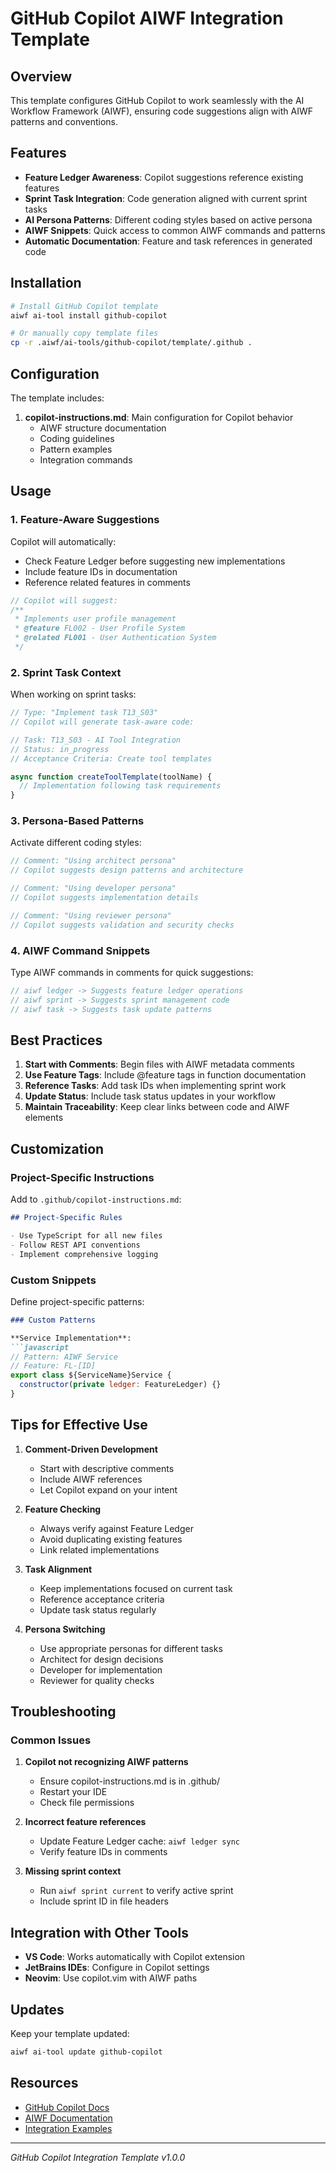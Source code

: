 # GitHub Copilot AIWF Integration Template

## Overview

This template configures GitHub Copilot to work seamlessly with the AI Workflow Framework (AIWF), ensuring code suggestions align with AIWF patterns and conventions.

## Features

- **Feature Ledger Awareness**: Copilot suggestions reference existing features
- **Sprint Task Integration**: Code generation aligned with current sprint tasks
- **AI Persona Patterns**: Different coding styles based on active persona
- **AIWF Snippets**: Quick access to common AIWF commands and patterns
- **Automatic Documentation**: Feature and task references in generated code

## Installation

```bash
# Install GitHub Copilot template
aiwf ai-tool install github-copilot

# Or manually copy template files
cp -r .aiwf/ai-tools/github-copilot/template/.github .
```

## Configuration

The template includes:

1. **copilot-instructions.md**: Main configuration for Copilot behavior
   - AIWF structure documentation
   - Coding guidelines
   - Pattern examples
   - Integration commands

## Usage

### 1. Feature-Aware Suggestions

Copilot will automatically:
- Check Feature Ledger before suggesting new implementations
- Include feature IDs in documentation
- Reference related features in comments

```javascript
// Copilot will suggest:
/**
 * Implements user profile management
 * @feature FL002 - User Profile System
 * @related FL001 - User Authentication System
 */
```

### 2. Sprint Task Context

When working on sprint tasks:

```javascript
// Type: "Implement task T13_S03"
// Copilot will generate task-aware code:

// Task: T13_S03 - AI Tool Integration
// Status: in_progress
// Acceptance Criteria: Create tool templates

async function createToolTemplate(toolName) {
  // Implementation following task requirements
}
```

### 3. Persona-Based Patterns

Activate different coding styles:

```javascript
// Comment: "Using architect persona"
// Copilot suggests design patterns and architecture

// Comment: "Using developer persona"  
// Copilot suggests implementation details

// Comment: "Using reviewer persona"
// Copilot suggests validation and security checks
```

### 4. AIWF Command Snippets

Type AIWF commands in comments for quick suggestions:

```javascript
// aiwf ledger -> Suggests feature ledger operations
// aiwf sprint -> Suggests sprint management code
// aiwf task -> Suggests task update patterns
```

## Best Practices

1. **Start with Comments**: Begin files with AIWF metadata comments
2. **Use Feature Tags**: Include @feature tags in function documentation
3. **Reference Tasks**: Add task IDs when implementing sprint work
4. **Update Status**: Include task status updates in your workflow
5. **Maintain Traceability**: Keep clear links between code and AIWF elements

## Customization

### Project-Specific Instructions

Add to `.github/copilot-instructions.md`:

```markdown
## Project-Specific Rules

- Use TypeScript for all new files
- Follow REST API conventions
- Implement comprehensive logging
```

### Custom Snippets

Define project-specific patterns:

```markdown
### Custom Patterns

**Service Implementation**:
```javascript
// Pattern: AIWF Service
// Feature: FL-[ID]
export class ${ServiceName}Service {
  constructor(private ledger: FeatureLedger) {}
}
```

## Tips for Effective Use

1. **Comment-Driven Development**
   - Start with descriptive comments
   - Include AIWF references
   - Let Copilot expand on your intent

2. **Feature Checking**
   - Always verify against Feature Ledger
   - Avoid duplicating existing features
   - Link related implementations

3. **Task Alignment**
   - Keep implementations focused on current task
   - Reference acceptance criteria
   - Update task status regularly

4. **Persona Switching**
   - Use appropriate personas for different tasks
   - Architect for design decisions
   - Developer for implementation
   - Reviewer for quality checks

## Troubleshooting

### Common Issues

1. **Copilot not recognizing AIWF patterns**
   - Ensure copilot-instructions.md is in .github/
   - Restart your IDE
   - Check file permissions

2. **Incorrect feature references**
   - Update Feature Ledger cache: `aiwf ledger sync`
   - Verify feature IDs in comments

3. **Missing sprint context**
   - Run `aiwf sprint current` to verify active sprint
   - Include sprint ID in file headers

## Integration with Other Tools

- **VS Code**: Works automatically with Copilot extension
- **JetBrains IDEs**: Configure in Copilot settings
- **Neovim**: Use copilot.vim with AIWF paths

## Updates

Keep your template updated:

```bash
aiwf ai-tool update github-copilot
```

## Resources

- [GitHub Copilot Docs](https://docs.github.com/copilot)
- [AIWF Documentation](https://aiwf.dev/docs)
- [Integration Examples](https://github.com/aiwf/examples)

---

*GitHub Copilot Integration Template v1.0.0*